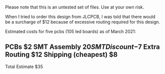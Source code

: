 Please note that this is an untested set of files.  Use at your own risk.

When I tried to order this design from JLCPCB, I was told that there would be a
surcharge of $12 because of excessive routing required for this design.

Estimated costs for five pcbs (105 led boards) as of March 2021:

PCBs                 $2
SMT Assembly        $20
SMT Discount        -$7
Extra Routing       $12
Shipping (cheapest)  $8
-----------------------
Total Estimate      $35
